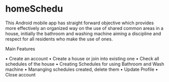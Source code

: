 # homeSchedu

This Android mobile app has straight forward objective which provides more effectively an organized way on the use of shared common areas in a house, initially the bathroom and washing machine aiming a discipline and respect for all residents who make the use of ones. 



Main Features

•	Create an account
•	Create a house or join into existing one
•	Check all schedules of the house
•	Creating Schedules for using Bathroom and Wash machine
•	Mananging schedules created, delete them
• Update Profile
•	Close account


